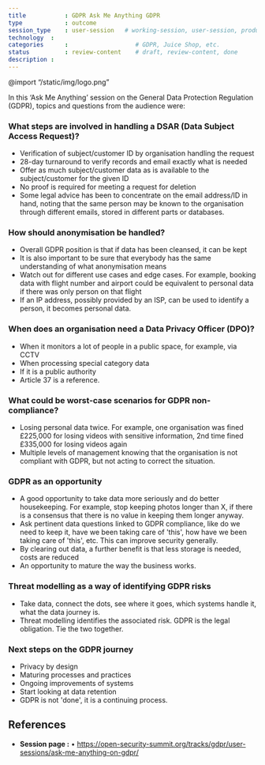 ```yaml
---
title        	: GDPR Ask Me Anything GDPR
type         	: outcome
session_type 	: user-session   # working-session, user-session, product-session
technology	:
categories   	:                  	# GDPR, Juice Shop, etc.
status      	: review-content   	# draft, review-content, done
description	:
---
```

@import “/static/img/logo.png”

In this ‘Ask Me Anything’ session on the General Data Protection Regulation (GDPR), topics and questions from the audience were:

### What steps are involved in handling a DSAR (Data Subject Access Request)?

- Verification of subject/customer ID by organisation handling the request
- 28-day turnaround to verify records and email exactly what is needed
- Offer as much subject/customer data as is available to the subject/customer for the given ID
- No proof is required for meeting a request for deletion
- Some legal advice has been to concentrate on the email address/ID in hand, noting that the same person may be known to the organisation through different emails, stored in different parts or databases.

### How should anonymisation be handled?

- Overall GDPR position is that if data has been cleansed, it can be kept
- It is also important to be sure that everybody has the same understanding of what anonymisation means
- Watch out for different use cases and edge cases. For example, booking data with flight number and airport could be equivalent to personal data if there was only person on that flight
- If an IP address, possibly provided by an ISP, can be used to identify a person, it becomes personal data.

### When does an organisation need a Data Privacy Officer (DPO)?

- When it monitors a lot of people in a public space, for example, via CCTV
- When processing special category data
- If it is a public authority
- Article 37 is a reference.

### What could be worst-case scenarios for GDPR non-compliance?

- Losing personal data twice. For example, one organisation was fined £225,000 for losing videos with sensitive information, 2nd time fined £335,000 for losing videos again
- Multiple levels of management knowing that the organisation is not compliant with GDPR, but not acting to correct the situation.

### GDPR as an opportunity

- A good opportunity to take data more seriously and do better housekeeping. For example, stop keeping photos longer than X, if there is a consensus that there is no value in keeping them longer anyway.
- Ask pertinent data questions linked to GDPR compliance, like do we need to keep it, have we been taking care of 'this', how have we been taking care of 'this', etc. This can improve security generally.
- By clearing out data, a further benefit is that less storage is needed, costs are reduced
- An opportunity to mature the way the business works.

### Threat modelling as a way of identifying GDPR risks

- Take data, connect the dots, see where it goes, which systems handle it, what the data journey is.
- Threat modelling identifies the associated risk. GDPR is the legal obligation. Tie the two together.

### Next steps on the GDPR journey

- Privacy by design
- Maturing processes and practices
- Ongoing improvements of systems
- Start looking at data retention
- GDPR is not 'done', it is a continuing process.

## References
- **Session page :** •	https://open-security-summit.org/tracks/gdpr/user-sessions/ask-me-anything-on-gdpr/
